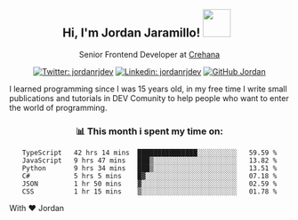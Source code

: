 <div align="center">
<h2 style="margin-right:10px;">Hi, I'm Jordan Jaramillo! <img src="https://media.giphy.com/media/Wj7lNjMNDxSmc/source.gif" width="50" > </h2>

<p>Senior Frontend Developer at <a href="https://www.crehana.com/">Crehana</a></p>

[![Twitter: jordanrjdev](https://img.shields.io/twitter/follow/jordanrjdev?style=social)](https://twitter.com/jordanrjdev)
[![Linkedin: jordanrjdev](https://img.shields.io/badge/-jordanrjdev-blue?style=flat-square&logo=Linkedin&logoColor=white&link=https://www.linkedin.com/in/jordanrjdev/)](https://www.linkedin.com/in/jordanrjdev/)
[![GitHub Jordan](https://img.shields.io/github/followers/jnadroj?label=follow&style=social)](https://github.com/jnadroj)

</div>
I learned programming since I was 15 years old, in my free time I write small publications and tutorials in DEV Comunity to help people who want to enter the world of programming.

<div align="center">

### 📊 **This month i spent my time on:**

<!--START_SECTION:waka-->

```text
TypeScript   42 hrs 14 mins  ███████████████░░░░░░░░░░   59.59 %
JavaScript   9 hrs 47 mins   ███▒░░░░░░░░░░░░░░░░░░░░░   13.82 %
Python       9 hrs 34 mins   ███▒░░░░░░░░░░░░░░░░░░░░░   13.51 %
C#           5 hrs 5 mins    █▓░░░░░░░░░░░░░░░░░░░░░░░   07.18 %
JSON         1 hr 50 mins    ▓░░░░░░░░░░░░░░░░░░░░░░░░   02.59 %
CSS          1 hr 15 mins    ▒░░░░░░░░░░░░░░░░░░░░░░░░   01.78 %
```

<!--END_SECTION:waka-->

</div>

With ❤️ Jordan
